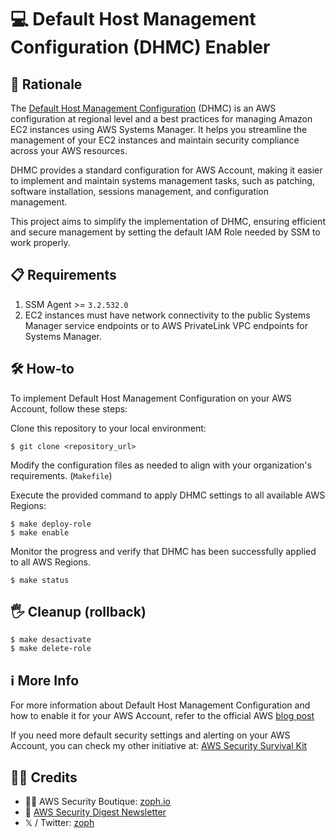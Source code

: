 # :computer: Default Host Management Configuration (DHMC) Enabler

## 🧠 Rationale

The [Default Host Management Configuration](https://docs.aws.amazon.com/systems-manager/latest/userguide/managed-instances-default-host-management.html) (DHMC) is an AWS configuration at regional level and a best practices for managing Amazon EC2 instances using AWS Systems Manager. It helps you streamline the management of your EC2 instances and maintain security compliance across your AWS resources.

DHMC provides a standard configuration for AWS Account, making it easier to implement and maintain systems management tasks, such as patching, software installation, sessions management, and configuration management.

This project aims to simplify the implementation of DHMC, ensuring efficient and secure management by setting the default IAM Role needed by SSM to work properly.

## 📋 Requirements

1. SSM Agent >= `3.2.532.0`
2. EC2 instances must have network connectivity to the public Systems Manager service endpoints or to AWS PrivateLink VPC endpoints for Systems Manager.

## :hammer_and_wrench: How-to

To implement Default Host Management Configuration on your AWS Account, follow these steps:

Clone this repository to your local environment:

    $ git clone <repository_url>

Modify the configuration files as needed to align with your organization's requirements. (`Makefile`)

Execute the provided command to apply DHMC settings to all available AWS Regions:

    $ make deploy-role
    $ make enable

Monitor the progress and verify that DHMC has been successfully applied to all AWS Regions.

    $ make status

## 🖐️ Cleanup (rollback)

    $ make desactivate
    $ make delete-role

## :information_source: More Info

For more information about Default Host Management Configuration and how to enable it for your AWS Account, refer to the official AWS [blog post](https://aws.amazon.com/blogs/mt/enable-management-of-your-amazon-ec2-instances-in-aws-systems-manager-using-default-host-management-configuration/)

If you need more default security settings and alerting on your AWS Account, you can check my other initiative at: [AWS Security Survival Kit](https://github.com/zoph-io/aws-security-survival-kit)

## :man_technologist: Credits

- 🏴‍☠️ AWS Security Boutique: [zoph.io](https://zoph.io?utm_source=dhmc)
- 💌 [AWS Security Digest Newsletter](https://awssecuritydigest.com?utm_source=dhmc)
- 𝕏 / Twitter: [zoph](https://twitter.com/zoph)
